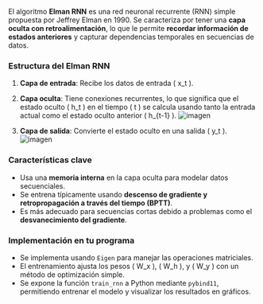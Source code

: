 El algoritmo **Elman RNN** es una red neuronal recurrente (RNN) simple propuesta por Jeffrey Elman en 1990. Se caracteriza por tener una **capa oculta con retroalimentación**, lo que le permite **recordar información de estados anteriores** y capturar dependencias temporales en secuencias de datos.

### **Estructura del Elman RNN**
1. **Capa de entrada**: Recibe los datos de entrada \( x_t \).
2. **Capa oculta**: Tiene conexiones recurrentes, lo que significa que el estado oculto \( h_t \) en el tiempo \( t \) se calcula usando tanto la entrada actual como el estado oculto anterior \( h_{t-1} \).
   ![imagen](https://github.com/user-attachments/assets/36e4ff84-d1cd-4abf-97ac-c934cbbd11e3)

3. **Capa de salida**: Convierte el estado oculto en una salida \( y_t \).
   ![imagen](https://github.com/user-attachments/assets/e4fc9f97-0879-4c6c-9b98-8cc230ae262a)


### **Características clave**
- Usa una **memoria interna** en la capa oculta para modelar datos secuenciales.
- Se entrena típicamente usando **descenso de gradiente y retropropagación a través del tiempo (BPTT)**.
- Es más adecuado para secuencias cortas debido a problemas como el **desvanecimiento del gradiente**.

### **Implementación en tu programa**
- Se implementa usando `Eigen` para manejar las operaciones matriciales.
- El entrenamiento ajusta los pesos \( W_x \), \( W_h \), y \( W_y \) con un método de optimización simple.
- Se expone la función `train_rnn` a Python mediante `pybind11`, permitiendo entrenar el modelo y visualizar los resultados en gráficos.
